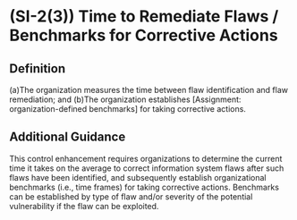 
# (SI-2(3)) Time to Remediate Flaws / Benchmarks for Corrective Actions

## Definition

(a)The organization measures the time between flaw identification and flaw remediation; and
(b)The organization establishes [Assignment: organization-defined benchmarks] for taking corrective actions.

## Additional Guidance

This control enhancement requires organizations to determine the current time it takes on the average to correct information system flaws after such flaws have been identified, and subsequently establish organizational benchmarks (i.e., time frames) for taking corrective actions. Benchmarks can be established by type of flaw and/or severity of the potential vulnerability if the flaw can be exploited.
